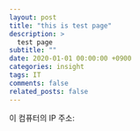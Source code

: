 ```yaml
---
layout: post
title: "this is test page"
description: >
  test page
subtitle: ""
date: 2020-01-01 00:00:00 +0900
categories: insight
tags: IT
comments: false
related_posts: false
---
```




<style>
  #client-ip {
    color: #ff80ab;
  }
</style>

<div>이 컴퓨터의 IP 주소: <span id="client-ip"></span></div>

<script>
  // HTML의 <script> 요소를 생성한다
  const se = document.createElement('script');
  // <script> 요소의 src 속성을 설정한다
  se.src = 'https://ipinfo.io?callback=callback';
  // <body> 요소의 하위 끝에 붙인다
  // 그리고 콜백 함수를 호출한다
  document.body.appendChild(se);
  // 앞서 생성한 <script> 요소를 제거한다
  document.body.removeChild(se);

  // 콜백 함수가 호출된다
  function callback(data) {
    document.getElementById('client-ip').textContent = data.ip;
  }
</script>